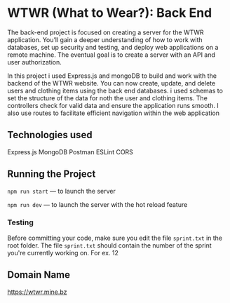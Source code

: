 # WTWR (What to Wear?): Back End

The back-end project is focused on creating a server for the WTWR application. You’ll gain a deeper understanding of how to work with databases, set up security and testing, and deploy web applications on a remote machine. The eventual goal is to create a server with an API and user authorization.

In this project i used Express.js and mongoDB to build and work with the backend of the WTWR website. You can now create, update, and delete users and clothing items using the back end databases. i used schemas to set the structure of the data for noth the user and clothing items. The controllers check for valid data and ensure the application runs smooth. I also use routes to facilitate efficient navigation within the web application

## Technologies used

Express.js
MongoDB
Postman
ESLint
CORS

## Running the Project

`npm run start` — to launch the server

`npm run dev` — to launch the server with the hot reload feature

### Testing

Before committing your code, make sure you edit the file `sprint.txt` in the root folder. The file `sprint.txt` should contain the number of the sprint you're currently working on. For ex. 12

## Domain Name

https://wtwr.mine.bz

